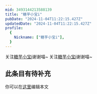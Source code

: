 ```yaml
---
mid: 3493144213588139
title: "糖芋小宝i"
pubDate: "2024-11-04T11:22:15.427Z"
updatedDate: "2024-11-04T11:22:15.427Z"
profile:
  {
    Nickname: ["糖芋小宝i"],
  }
---
```


关注[糖芋小宝i](https://space.bilibili.com/3493144213588139)谢谢喵~ 关注[糖芋小宝i](https://space.bilibili.com/3493144213588139)谢谢喵~

## 此条目有待补充
你可以在[这里](https://github.com/Yuhanawa/VTuber.ICU/edit/master/src/content/v/糖芋小宝i/index.md)编辑本文
